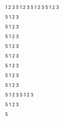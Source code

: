1
2
3
5
1
2
3
5
1
2
3
5
1
2
3

5
1
2
3

5
1
2
3

5
1
2
3

5
1
2
3

5
1
2
3

5
1
2
3

5
1
2
3

5
1
2
3

5
1
2
3
5
1
2
3

5
1
2
3

5
